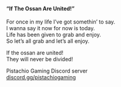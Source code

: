 #### “If The Ossan Are United!”

For once in my life I’ve got somethin’ to say.  
I wanna say it now for now is today.  
Life has been given to grab and enjoy.  
So let’s all grab and let’s all enjoy.  

If the ossan are united!  
They will never be divided!  

Pistachio Gaming Discord server  
[discord.gg/pistachiogaming](https://discord.gg/pistachiogaming)
